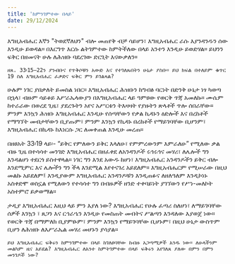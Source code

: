 ```yaml
---
title: 'ከምንገምተው በላይ'
date: 29/12/2024
---
```


እግዚአብሔር እኛን "ትወደኛለህን" ብሎ መጠየቅ ብቻ ሳይሆን፣ እግዚአብሔር ራሱ እያንዳንዱን ሰው እንዲሁ ይወዳል። በእርግጥ እርሱ ልትገምተው ከምትችለው በላይ አንተን እንዲሁ ይወድሃል። ይህንን ፍቅር በዘመናት ሁሉ ለሕዝቡ ባደረገው ድርጊት እናውቃለን።

`ዘጸ. 33፡15–22ን ያንብቡና የጥቅሶቹን አውድ እና የተገለጹበትን ሁኔታ ያስቡ። ይህ ክፍል በተለይም ቁጥር 19 ስለ እግዚአብሔር ፈቃድና ፍቅር ምን ይገልጻል?`

ሁሉም ነገር ያበቃለት ይመስል ነበር። እግዚአብሔር ሕዝቡን ከግብፅ ባርነት በድንቅ ሁኔታ ነፃ ካወጣ በኋላ፣ ብዙም ሳይቆይ እሥራኤላውያን በእግዚአብሔር ላይ ዓምፀው የወርቅ ጥጃ አመለኩ። ሙሴም ከተራራው በወረደ ጊዜ፣ ያደረጉትን አየና አሥርቱን ትእዛዛት የያዙትን ጽላቶች ጥሎ ሰበራቸው። ምንም እንኳን ሕዝቡ እግዚአብሔር እንዲሁ የሰጣቸውን የቃል ኪዳኑን ዕድሎች እና በረከቶች የማግኘት መብታቸውን ቢያጡም፣ ምንም እንኳን የኪዳኑ በረከቶች የማይገባቸው ቢሆንም፣ እግዚአብሔር በኪዳኑ ከእነርሱ ጋር ለመቀጠል እንዲሁ መረጠ።

በዘፀአት 33፡19 ላይ፡- “ይቅር የምለውን ይቅር እላለሁ፣ የምምረውንም እምራለሁ” የሚለው ቃል ብዙ ጊዜ በተሳሳተ መንገድ እግዚአብሔር በዘፈቀደ ለአንዳንዶች ሩኅሩኅና መሃሪ፣ ለሌሎች ግን እንዳልሆነ ተደርጎ ይስተዋላል። ነገር ግን እንደ አውዱ ከሆነ፣ እግዚአብሔር አንዳንዶችን ይቅር ብሎ እንደሚምር እና ሌሎችን ግን ችላ እንደሚል እየተናገረ አይደለም። እግዚአብሔርም የሚሠራው በዚህ መልኩ አይደለም፤ እንዲያውም እግዚአብሔር አንዳንዶቹን እንዲጠፉና ለዘለዓለም እንዲኮነኑ አስቀድሞ ወስኗል የሚለውን የተሳሳተ ግን በብዙዎች ዘንድ ተቀባይነት ያገኘውን የሥነ-መለኮት አስተምሮ ይቃወማል። 

ታዲያ እግዚአብሔር እዚህ ላይ ምን እያለ ነው? እግዚአብሔር የሁሉ ፈጣሪ ስለሆነ፣ ለማይገባቸው ሰዎች እንኳን ፣ ጸጋን እና ርኅራኄን እንዲሁ የመስጠት መብትና ሥልጣን እንዳለው እያወጀ ነው። የወርቅ ጥጃ በማምለክ ቢያምፁም፣ ምንም እንኳን የማይገባቸው ቢሆኑም፣ በዚህ ሁኔታ ውስጥም ቢሆን ለሕዝቡ ለእሥራኤል መሃሪ መሆኑን ያሳያል።

`ይህ እግዚአብሔር ፍቅሩን ከምንገምተው በላይ ከገለፀባቸው ከብዙ አጋጣሚዎች አንዱ ነው። ለሁላችንም መልካም ዜና አይደል? እግዚአብሔር ለአንተ ከምትገምተው በላይ ፍቅሩን አየገለጸ ያለው በምን በምን መንገዶች ነው?`